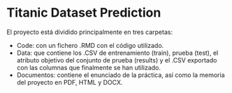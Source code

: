 # Titanic Dataset Prediction
 
El proyecto está dividido principalmente en tres carpetas:

* Code: con un fichero .RMD con el código utilizado.
* Data: que contiene los .CSV de entrenamiento (train), prueba (test), el atributo objetivo del conjunto de prueba (results) y el .CSV exportado con las columnas que finalmente se han utilizado.
* Documentos: contiene el enunciado de la práctica, así como la memoria del proyecto en PDF, HTML y DOCX.
